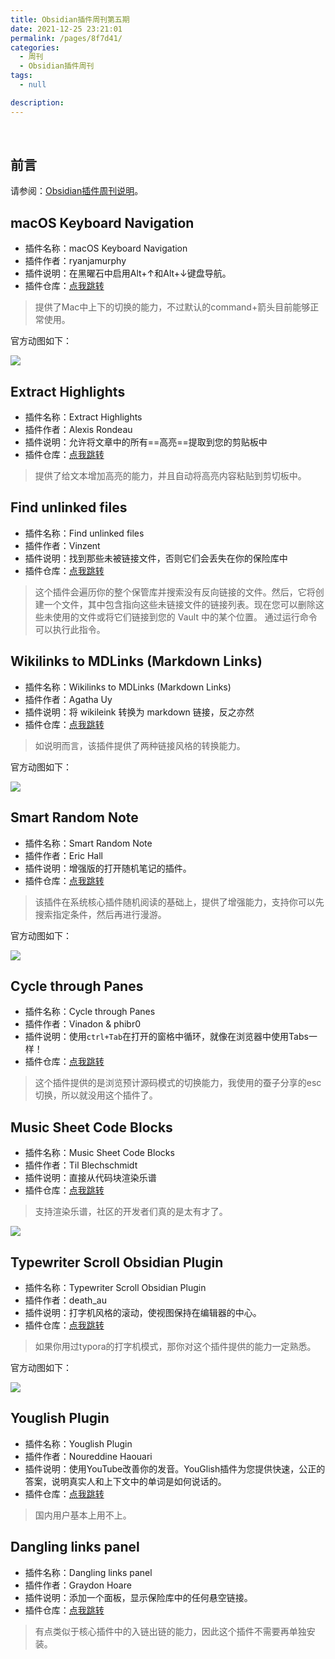 ```yaml
---
title: Obsidian插件周刊第五期
date: 2021-12-25 23:21:01
permalink: /pages/8f7d41/
categories:
  - 周刊
  - Obsidian插件周刊
tags:
  - null

description:
---
```


<br><ArticleTopAd></ArticleTopAd>

## 前言

请参阅：[Obsidian插件周刊说明](https://wiki.eryajf.net/pages/bcc523/)。

## macOS Keyboard Navigation

- 插件名称：macOS Keyboard Navigation
- 插件作者：ryanjamurphy
- 插件说明：在黑曜石中启用Alt+↑和Alt+↓键盘导航。
- 插件仓库：[点我跳转](https://github.com/ryanjamurphy/macOS-keyboard-nav-obsidian)

> 提供了Mac中上下的切换的能力，不过默认的command+箭头目前能够正常使用。

官方动图如下：

![](http://t.eryajf.net/imgs/2021/12/adbbca3f15c8f621.gif)

## Extract Highlights

- 插件名称：Extract Highlights
- 插件作者：Alexis Rondeau
- 插件说明：允许将文章中的所有==高亮==提取到您的剪贴板中
- 插件仓库：[点我跳转](https://github.com/akaalias/extract-highlights-plugin)

> 提供了给文本增加高亮的能力，并且自动将高亮内容粘贴到剪切板中。

## Find unlinked files

- 插件名称：Find unlinked files
- 插件作者：Vinzent
- 插件说明：找到那些未被链接文件，否则它们会丢失在你的保险库中
- 插件仓库：[点我跳转](https://github.com/Vinzent03/find-unlinked-file)

> 这个插件会遍历你的整个保管库并搜索没有反向链接的文件。然后，它将创建一个文件，其中包含指向这些未链接文件的链接列表。现在您可以删除这些未使用的文件或将它们链接到您的 Vault 中的某个位置。
> 通过运行命令可以执行此指令。

## Wikilinks to MDLinks (Markdown Links)

- 插件名称：Wikilinks to MDLinks (Markdown Links)
- 插件作者：Agatha Uy
- 插件说明：将 wikileink 转换为 markdown 链接，反之亦然
- 插件仓库：[点我跳转](https://github.com/agathauy/wikilinks-to-mdlinks-obsidian)

>如说明而言，该插件提供了两种链接风格的转换能力。

官方动图如下：

![](http://t.eryajf.net/imgs/2021/12/8c715096596f07d1.gif)

## Smart Random Note

- 插件名称：Smart Random Note
- 插件作者：Eric Hall
- 插件说明：增强版的打开随机笔记的插件。
- 插件仓库：[点我跳转](https://github.com/erichalldev/obsidian-smart-random-note)

>该插件在系统核心插件随机阅读的基础上，提供了增强能力，支持你可以先搜索指定条件，然后再进行漫游。

官方动图如下：

![](http://t.eryajf.net/imgs/2021/12/6781f3012b808778.gif)

## Cycle through Panes

- 插件名称：Cycle through Panes
- 插件作者：Vinadon & phibr0
- 插件说明：使用`ctrl+Tab`在打开的窗格中循环，就像在浏览器中使用Tabs一样！
- 插件仓库：[点我跳转](https://github.com/phibr0/cycle-through-panes)

>这个插件提供的是浏览预计源码模式的切换能力，我使用的蚕子分享的esc切换，所以就没用这个插件了。

## Music Sheet Code Blocks

- 插件名称：Music Sheet Code Blocks
- 插件作者：Til Blechschmidt
- 插件说明：直接从代码块渲染乐谱
- 插件仓库：[点我跳转](https://github.com/TilBlechschmidt/obsidian-plugin-abcjs)

>支持渲染乐谱，社区的开发者们真的是太有才了。

![](http://t.eryajf.net/imgs/2021/12/76117a251d3e4e32.gif)

## Typewriter Scroll Obsidian Plugin

- 插件名称：Typewriter Scroll Obsidian Plugin
- 插件作者：death_au
- 插件说明：打字机风格的滚动，使视图保持在编辑器的中心。
- 插件仓库：[点我跳转](https://github.com/deathau/cm-typewriter-scroll-obsidian)

> 如果你用过typora的打字机模式，那你对这个插件提供的能力一定熟悉。

官方动图如下：

![](http://t.eryajf.net/imgs/2021/12/eb55ada3683fe6a7.gif)

## Youglish Plugin

- 插件名称：Youglish Plugin
- 插件作者：Noureddine Haouari
- 插件说明：使用YouTube改善你的发音。YouGlish插件为您提供快速，公正的答案，说明真实人和上下文中的单词是如何说话的。
- 插件仓库：[点我跳转](https://github.com/nhaouari/obsidian-youglish-plugin)

>国内用户基本上用不上。

## Dangling links panel

- 插件名称：Dangling links panel
- 插件作者：Graydon Hoare
- 插件说明：添加一个面板，显示保险库中的任何悬空链接。
- 插件仓库：[点我跳转](https://github.com/graydon/obsidian-dangling-links)

> 有点类似于核心插件中的入链出链的能力，因此这个插件不需要再单独安装。

<br><ArticleTopAd></ArticleTopAd>
